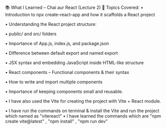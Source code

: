 📚 What I Learned – Chai aur React (Lecture 2)
🚀 Topics Covered:
• Introduction to npx create-react-app and how it scaffolds a React project

• Understanding the React project structure:

• public/ and src/ folders

• Importance of App.js, index.js, and package.json

• Difference between default export and named export

• JSX syntax and embedding JavaScript inside HTML-like structure

• React components – Functional components & their syntax

• How to write and import multiple components

• Importance of keeping components small and reusable.

• I have also used the Vite for creating the project with Vite + React module.

• I have run the commands on terminal & install the Vite and run the project which named as "vitereact"
• I have learned the commands which are "npm create vite@latest" , "npm install" , "npm run dev"
